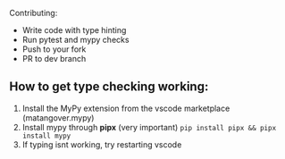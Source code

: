 Contributing:

* Write code with type hinting
* Run pytest and mypy checks
* Push to your fork
* PR to dev branch

## How to get type checking working:
1. Install the MyPy extension from the vscode marketplace (matangover.mypy)
2. Install mypy through **pipx** (very important) `pip install pipx && pipx install mypy`
3. If typing isnt working, try restarting vscode